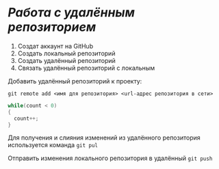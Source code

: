 # ***Работа с удалённым репозиторием***

1. Создат аккаунт на GitHub
2. Создать локальный репозиторий
3. Создать удалённый репозиторий
4. Связать удалённый репозиторий с локальным

Добавить удалённый репозиторий к проекту:
```
git remote add <имя для репозитория> <url-адрес репозитория в сети>
```
```c#
while(count < 0)
{
  count++;
}
```
Для получения и слияния изменений из удалённого репозитория используется команда `git pul`

Отправить изменения локального репозитория в удалённый `git push`

